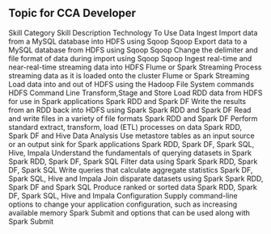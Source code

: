 ## Topic for CCA Developer


Skill Category	Skill Description	Technology To Use
Data Ingest	Import data from a MySQL database into HDFS using Sqoop	Sqoop
Export data to a MySQL database from HDFS using Sqoop	Sqoop
Change the delimiter and file format of data during import using Sqoop	Sqoop
Ingest real-time and near-real-time streaming data into HDFS	Flume or Spark Streaming
Process streaming data as it is loaded onto the cluster	Flume or Spark Streaming
Load data into and out of HDFS using the Hadoop File System commands	HDFS Command Line
Transform,Stage and Store	Load RDD data from HDFS for use in Spark applications	Spark RDD and Spark DF
Write the results from an RDD back into HDFS using Spark	Spark RDD and Spark DF
Read and write files in a variety of file formats	Spark RDD and Spark DF
Perform standard extract, transform, load (ETL) processes on data	Spark RDD, Spark DF and Hive
Data Analysis	Use metastore tables as an input source or an output sink for Spark applications	Spark RDD, Spark DF,  Spark SQL, Hive, Impala
Understand the fundamentals of querying datasets in Spark	Spark RDD, Spark DF,  Spark SQL
Filter data using Spark	Spark RDD, Spark DF,  Spark SQL
Write queries that calculate aggregate statistics	Spark DF,  Spark SQL, Hive and Impala
Join disparate datasets using Spark	Spark RDD, Spark DF and Spark SQL
Produce ranked or sorted data	Spark RDD, Spark DF,  Spark SQL, Hive and Impala
Configuration	Supply command-line options to change your application configuration, such as increasing available memory	Spark Submit and options that can be used along with Spark Submit